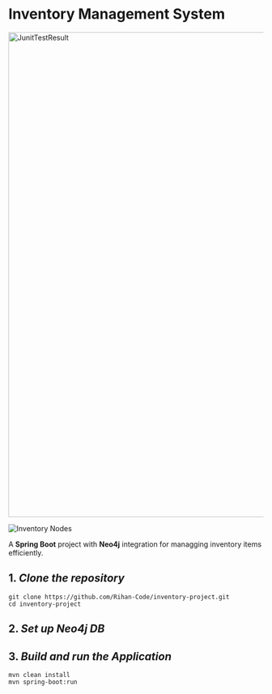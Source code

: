 # **Inventory Management System**

<img width="958" alt="JunitTestResult" src="https://github.com/user-attachments/assets/d474c6c5-9b17-4e45-890c-84fbb0da59cd" />

![Inventory Nodes](https://github.com/user-attachments/assets/d374a873-72a9-45fc-9065-cbde5e8d3ecf)

A **Spring Boot** project with **Neo4j** integration for managging inventory items efficiently.

## 1. *Clone the repository*
```
git clone https://github.com/Rihan-Code/inventory-project.git
cd inventory-project
```
## 2. *Set up Neo4j DB*

## 3. *Build and run the Application*
```
mvn clean install
mvn spring-boot:run
```
